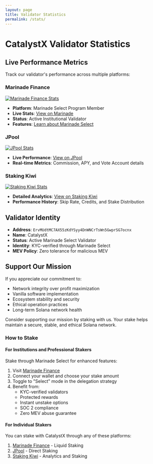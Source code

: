 ```yaml
---
layout: page
title: Validator Statistics
permalink: /stats/
---
```


# CatalystX Validator Statistics

## Live Performance Metrics

Track our validator's performance across multiple platforms:

### Marinade Finance
[![Marinade Finance Stats](https://app.marinade.finance/network/validators/details/ErvMUdtMC7AX55zKdYSyy4DnWNCrTsWn5GwprSG7ocnx/)](https://app.marinade.finance/network/validators/details/ErvMUdtMC7AX55zKdYSyy4DnWNCrTsWn5GwprSG7ocnx/)
- **Platform**: Marinade Select Program Member
- **Live Stats**: [View on Marinade](https://app.marinade.finance/network/validators/details/ErvMUdtMC7AX55zKdYSyy4DnWNCrTsWn5GwprSG7ocnx/)
- **Status**: Active Institutional Validator
- **Features**: [Learn about Marinade Select](https://marinade.finance/features/marinade-select)

### JPool
[![JPool Stats](https://app.jpool.one/validators/ErvMUdtMC7AX55zKdYSyy4DnWNCrTsWn5GwprSG7ocnx)](https://app.jpool.one/validators/ErvMUdtMC7AX55zKdYSyy4DnWNCrTsWn5GwprSG7ocnx)
- **Live Performance**: [View on JPool](https://app.jpool.one/validators/ErvMUdtMC7AX55zKdYSyy4DnWNCrTsWn5GwprSG7ocnx)
- **Real-time Metrics**: Commission, APY, and Vote Account details

### Staking Kiwi
[![Staking Kiwi Stats](https://staking.kiwi/app/ErvMUdtMC7AX55zKdYSyy4DnWNCrTsWn5GwprSG7ocnx)](https://staking.kiwi/app/ErvMUdtMC7AX55zKdYSyy4DnWNCrTsWn5GwprSG7ocnx)
- **Detailed Analytics**: [View on Staking Kiwi](https://staking.kiwi/app/ErvMUdtMC7AX55zKdYSyy4DnWNCrTsWn5GwprSG7ocnx)
- **Performance History**: Skip Rate, Credits, and Stake Distribution

## Validator Identity
- **Address**: `ErvMUdtMC7AX55zKdYSyy4DnWNCrTsWn5GwprSG7ocnx`
- **Name**: CatalystX
- **Status**: Active Marinade Select Validator
- **Identity**: KYC-verified through Marinade Select
- **MEV Policy**: Zero tolerance for malicious MEV

## Support Our Mission

If you appreciate our commitment to:
- Network integrity over profit maximization
- Vanilla software implementation
- Ecosystem stability and security
- Ethical operation practices
- Long-term Solana network health

Consider supporting our mission by staking with us. Your stake helps maintain a secure, stable, and ethical Solana network.

### How to Stake

#### For Institutions and Professional Stakers
Stake through Marinade Select for enhanced features:
1. Visit [Marinade Finance](https://app.marinade.finance/)
2. Connect your wallet and choose your stake amount
3. Toggle to "Select" mode in the delegation strategy
4. Benefit from:
   - KYC-verified validators
   - Protected rewards
   - Instant unstake options
   - SOC 2 compliance
   - Zero MEV abuse guarantee

#### For Individual Stakers
You can stake with CatalystX through any of these platforms:
1. [Marinade Finance](https://app.marinade.finance/network/validators/details/ErvMUdtMC7AX55zKdYSyy4DnWNCrTsWn5GwprSG7ocnx/) - Liquid Staking
2. [JPool](https://app.jpool.one/validators/ErvMUdtMC7AX55zKdYSyy4DnWNCrTsWn5GwprSG7ocnx) - Direct Staking
3. [Staking Kiwi](https://staking.kiwi/app/ErvMUdtMC7AX55zKdYSyy4DnWNCrTsWn5GwprSG7ocnx) - Analytics and Staking 